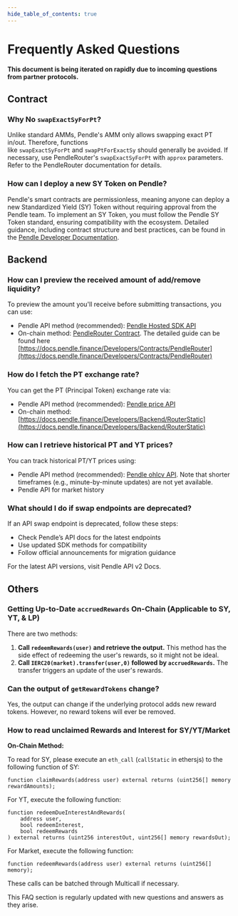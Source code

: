 ```yaml
---
hide_table_of_contents: true
---
```

# Frequently Asked Questions

**This document is being iterated on rapidly due to incoming questions from partner protocols.** 
## Contract

### Why No `swapExactSyForPt`?

Unlike standard AMMs, Pendle's AMM only allows swapping exact PT in/out. Therefore, functions like `swapExactSyForPt` and `swapPtForExactSy` should generally be avoided. If necessary, use PendleRouter's `swapExactSyForPt` with `approx` parameters. Refer to the PendleRouter documentation for details.

### How can I deploy a new SY Token on Pendle?
Pendle's smart contracts are permissionless, meaning anyone can deploy a new Standardized Yield (SY) Token without requiring approval from the Pendle team. To implement an SY Token, you must follow the Pendle SY Token standard, ensuring compatibility with the ecosystem. Detailed guidance, including contract structure and best practices, can be found in the [Pendle Developer Documentation](https://docs.pendle.finance/Developers/Contracts/StandardizedYield).

## Backend

### How can I preview the received amount of add/remove liquidity?

To preview the amount you'll receive before submitting transactions, you can use:

- Pendle API method (recommended): [Pendle Hosted SDK API](https://api-v2.pendle.finance/core/docs#/SDK/SdkController_addLiquidity)
- On-chain method: [PendleRouter Contract](https://github.com/pendle-finance/pendle-core-v2-public/blob/main/contracts/interfaces/IPActionAddRemoveLiqV3.sol). The detailed guide can be found here [https://docs.pendle.finance/Developers/Contracts/PendleRouter](https://docs.pendle.finance/Developers/Contracts/PendleRouter)

### How do I fetch the PT exchange rate?
You can get the PT (Principal Token) exchange rate via:
- Pendle API method (recommended): [Pendle price API](https://api-v2.pendle.finance/core/docs#/Assets/AssetsSimplifiedController_getAllAssetPricesByAddresses)
- On-chain method: [https://docs.pendle.finance/Developers/Backend/RouterStatic](https://docs.pendle.finance/Developers/Backend/RouterStatic)

### How can I retrieve historical PT and YT prices?
You can track historical PT/YT prices using:

- Pendle API method (recommended): [Pendle ohlcv API](https://api-v2.pendle.finance/core/docs#/Prices/PricesController_ohlcv_v4). Note that shorter timeframes (e.g., minute-by-minute updates) are not yet available.
- Pendle API for market history

### What should I do if swap endpoints are deprecated?
If an API swap endpoint is deprecated, follow these steps:

- Check Pendle’s API docs for the latest endpoints
- Use updated SDK methods for compatibility
- Follow official announcements for migration guidance

For the latest API versions, visit Pendle API v2 Docs.

## Others

### Getting Up-to-Date `accruedRewards` On-Chain (Applicable to SY, YT, & LP)

There are two methods:

1. **Call `redeemRewards(user)` and retrieve the output.** This method has the side effect of redeeming the user's rewards, so it might not be ideal.
2. **Call `IERC20(market).transfer(user,0)` followed by `accruedRewards`.** The transfer triggers an update of the user's rewards.

### Can the output of `getRewardTokens` change?

Yes, the output can change if the underlying protocol adds new reward tokens. However, no reward tokens will ever be removed.

### How to read unclaimed Rewards and Interest for SY/YT/Market

**On-Chain Method:**

To read for SY, please execute an `eth_call` (`callStatic` in ethersjs) to the following function of SY:

```solidity
function claimRewards(address user) external returns (uint256[] memory rewardAmounts);
```

For YT, execute the following function:

```solidity
function redeemDueInterestAndRewards(
    address user,
    bool redeemInterest,
    bool redeemRewards
) external returns (uint256 interestOut, uint256[] memory rewardsOut);
```

For Market, execute the following function:

```solidity
function redeemRewards(address user) external returns (uint256[] memory);
```

These calls can be batched through Multicall if necessary.

This FAQ section is regularly updated with new questions and answers as they arise.

